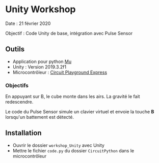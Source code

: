 # Unity Workshop

Date : 21 février 2020

Objectif : Code Unity de base, intégration avec Pulse Sensor

## Outils

- Application pour python [Mu](https://codewith.mu/)
- Unity : Version 2019.3.2f1
- Microcontrôleur  : [Circuit Playground Express](https://circuitpython.org/board/circuitplayground_express/)

### Objectifs

En appuyant sur B, le cube monte dans les airs. La gravité le fait redescendre.

Le code du Pulse Sensor simule un clavier virtuel et envoie la touche **B** lorsqu'un battement est détecté.

## Installation

- Ouvrir le dossier `workshop_Unity` avec Unity
- Mettre le fichier `code.py` du dossier `CircuitPython` dans le microcontrôleur 